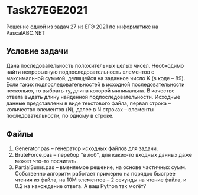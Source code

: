 # Task27EGE2021
Решение одной из задач 27 из ЕГЭ 2021 по информатике на PascalABC.NET
## Условие задачи
Дана последовательность положительных целых чисел. Необходимо найти непрерывную подпоследовательность элементов с максимальной суммой, делящейся на заданное число K (в коде – 89). Если таких подпоследовательностей в исходной последовательности несколько, то выбрать ту, длина которой минимальна. В качестве ответа выдать длину найденной подпоследовательности. Исходные данные представлены в виде текстового файла, первая строка – количество элементов (N), далее в N строках – элементы последовательности, по одному в строке.
## Файлы
1. Generator.pas – генератор исходных файлов для задачи.
2. BruteForce.pas – перебор "в лоб", для каких-то входных данных даже может что-то посчитать.
3. PartialSums.pas – вменяемое решение, на основе частичных сумм. Собственно алгоритм работает примерно на порядок быстрее чтения из файла, на 10М элементов – 2 секунды на чтение файла, и 0.2 на нахождение ответа. А ваш Python так могёт?
